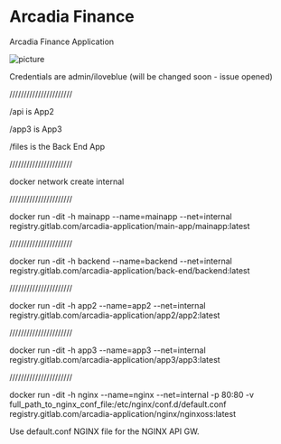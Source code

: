 # Arcadia Finance

Arcadia Finance Application

![picture](https://gitlab.com/arcadia-application/main-app/-/raw/master/Micro%20Services%20architecture.png)

Credentials are admin/iloveblue (will be changed soon - issue opened)

//////////////////////

/api is App2

/app3 is App3

/files is the Back End App

//////////////////////

docker network create internal

//////////////////////

docker run -dit -h mainapp --name=mainapp --net=internal registry.gitlab.com/arcadia-application/main-app/mainapp:latest

//////////////////////


docker run -dit -h backend --name=backend --net=internal registry.gitlab.com/arcadia-application/back-end/backend:latest

//////////////////////

docker run -dit -h app2 --name=app2 --net=internal registry.gitlab.com/arcadia-application/app2/app2:latest

//////////////////////

docker run -dit -h app3 --name=app3 --net=internal registry.gitlab.com/arcadia-application/app3/app3:latest

//////////////////////

docker run -dit -h nginx --name=nginx --net=internal -p 80:80 -v full_path_to_nginx_conf_file:/etc/nginx/conf.d/default.conf registry.gitlab.com/arcadia-application/nginx/nginxoss:latest

Use default.conf NGINX file for the NGINX API GW.

